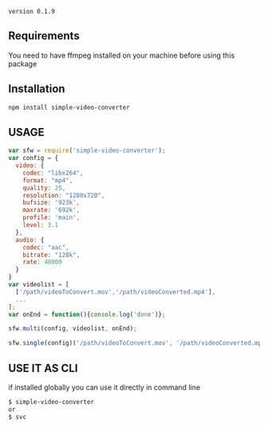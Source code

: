 `version 0.1.9`

## Requirements

You need to have ffmpeg installed on your machine before using this package

## Installation

```bash
npm install simple-video-converter
```

## USAGE

```javascript
var sfw = require('simple-video-converter');
var config = {
  video: {
    codec: "libx264",
    format: "mp4",
    quality: 25,
    resolution: "1280x720",
    bufsize: '923k',
    maxrate: '692k',
    profile: 'main',
    level: 3.1
  },
  audio: {
    codec: "aac",
    bitrate: "128k",
    rate: 48000
  }
}
var videolist = [
  ['/path/videoToConvert.mov','/path/videoConverted.mp4'],
  ...
];
var onEnd = function(){console.log('done')};

sfw.multi(config, videolist, onEnd);

sfw.single(config)('/path/videoToConvert.mov', '/path/videoConverted.mp4', onEnd);
```

## USE IT AS CLI
if installed globally you can use it directly in command line

```bash
$ simple-video-converter
or
$ svc
```
